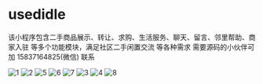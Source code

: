 # usedidle
该小程序包含二手商品展示、转让、求购、生活服务、聊天、留言、邻里帮助、商家入驻 等多个功能模块，满足社区二手闲置交流 等各种需求
需要源码的小伙伴可加 15837164825(微信) 联系

![1](https://user-images.githubusercontent.com/125850273/236593010-cd686ec2-d072-413b-b008-2156dba63a2a.jpg)
![2](https://user-images.githubusercontent.com/125850273/236593016-1b9b0f01-81fb-4dc4-a914-99ab8b829356.jpg)
![5](https://user-images.githubusercontent.com/125850273/236593030-a6f4529c-c1c4-43b9-9d98-d151129557b1.jpg)
![6](https://user-images.githubusercontent.com/125850273/236593038-d10446b4-ac50-432f-bcc7-fa891a52d445.jpg)
![7](https://user-images.githubusercontent.com/125850273/236593045-0a7450e0-6684-4bd1-b83b-3b582e47586b.jpg)
![3](https://user-images.githubusercontent.com/125850273/236593049-e23f9a24-6be4-418d-979c-92f5dae419cd.jpg)
![4](https://user-images.githubusercontent.com/125850273/236593054-6a8d178f-8f78-4a37-936e-b776d48fb78a.jpg)
![8](https://user-images.githubusercontent.com/125850273/236593060-87dc2b05-1adb-43cc-a7cf-b2b69dca3981.jpg)
